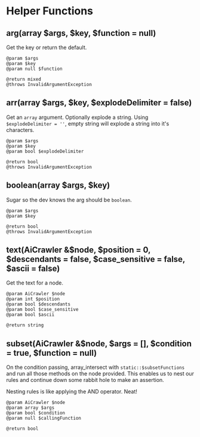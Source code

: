 # Helper Functions

## arg(array $args, $key, $function = null)

Get the key or return the default.

    @param $args
    @param $key
    @param null $function
    
    @return mixed
    @throws InvalidArgumentException

## arr(array $args, $key, $explodeDelimiter = false)

Get an `array` argument. Optionally explode a string. Using `$explodeDelimiter = ''`, empty string will explode a string into it's characters.

    @param $args
    @param $key
    @param bool $explodeDelimiter
    
    @return bool
    @throws InvalidArgumentException
     

## boolean(array $args, $key)

Sugar so the dev knows the arg should be `boolean`.

    @param $args
    @param $key
    
    @return bool
    @throws InvalidArgumentException

## text(AiCrawler &$node, $position = 0, $descendants = false, $case_sensitive = false, $ascii = false)

Get the text for a node.

    @param AiCrawler $node
    @param int $position
    @param bool $descendants
    @param bool $case_sensitive
    @param bool $ascii
    
    @return string

## subset(AiCrawler &$node, $args = [], $condition = true, $function = null)

On the condition passing, array_intersect with `static::$subsetFunctions`
and run all those methods on the node provided. This enables us to nest
our rules and continue down some rabbit hole to make an assertion.

Nesting rules is like applying the AND operator. Neat!

    @param AiCrawler $node
    @param array $args
    @param bool $condition
    @param null $callingFunction
    
    @return bool